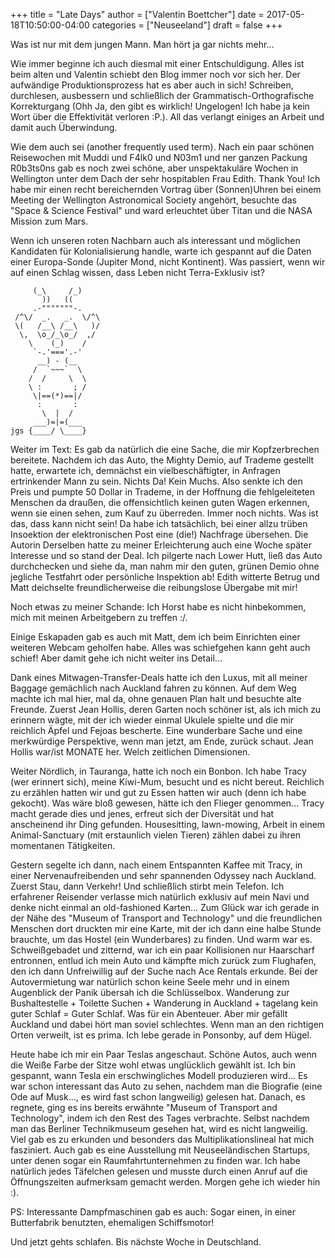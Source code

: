 +++
title = "Late Days"
author = ["Valentin Boettcher"]
date = 2017-05-18T10:50:00-04:00
categories = ["Neuseeland"]
draft = false
+++

Was ist nur mit dem jungen Mann. Man hört ja gar nichts mehr...

Wie immer beginne ich auch diesmal mit einer Entschuldigung. Alles ist
beim alten und Valentin schiebt den Blog immer noch vor sich her.  Der
aufwändige Produktionsprozess hat es aber auch in sich! Schreiben,
durchlesen, ausbessern und schließlich der Grammatisch-Orthografische
Korrekturgang (Ohh Ja, den gibt es wirklich! Ungelogen! Ich habe ja
kein Wort über die Effektivität verloren :P.). All das verlangt
einiges an Arbeit und damit auch Überwindung.

Wie dem auch sei (another frequently used term). Nach ein paar schönen
Reisewochen mit Muddi und F4lk0 und N03m1 und ner ganzen Packung
R0b3ts0ns gab es noch zwei schöne, aber unspektakuläre Wochen in
Wellington unter dem Dach der sehr hospitablen Frau Edith. Thank You!
Ich habe mir einen recht bereichernden Vortrag über (Sonnen)Uhren bei
einem Meeting der Wellington Astronomical Society angehört, besuchte
das "Space &amp; Science Festival" und ward erleuchtet über Titan und die
NASA Mission zum Mars.

Wenn ich unseren roten Nachbarn auch als interessant und möglichen
Kandidaten für Kolonialisierung handle, warte ich gespannt auf die
Daten einer Europa-Sonde (Jupiter Mond, nicht Kontinent). Was
passiert, wenn wir auf einen Schlag wissen, dass Leben nicht
Terra-Exklusiv ist?

```nil
     (_\     /_)
       ))   ((
     .-"""""""-.
 /^\/  _.   _.  \/^\
 \(   /__\ /__\   )/
  \,  \o_/_\o_/  ,/
    \    (_)    /
     `-.'==='.-'
      __) - (__
     /  `~~~`  \
    /  /     \  \
    \ :       ; /
     \|==(*)==|/
      :       :
       \  |  /
     ___)=|=(___
jgs {____/ \____}
```

Weiter im Text: Es gab da natürlich die eine Sache, die mir
Kopfzerbrechen bereitete. Nachdem ich das Auto, the Mighty Demio, auf
Trademe gestellt hatte, erwartete ich, demnächst ein
vielbeschäftigter, in Anfragen ertrinkender Mann zu sein. Nichts Da!
Kein Muchs. Also senkte ich den Preis und pumpte 50 Dollar in Trademe,
in der Hoffnung die fehlgeleiteten Menschen da draußen, die
offensichtlich keinen guten Wagen erkennen, wenn sie einen sehen, zum
Kauf zu überreden. Immer noch nichts. Was ist das, dass kann nicht
sein! Da habe ich tatsächlich, bei einer allzu trüben Insoektion der
elektronischen Post eine (die!)  Nachfrage übersehen. Die Autorin
Derselben hatte zu meiner Erleichterung auch eine Woche später
Interesse und so stand der Deal. Ich pilgerte nach Lower Hutt, ließ
das Auto durchchecken und siehe da, man nahm mir den guten, grünen
Demio ohne jegliche Testfahrt oder persönliche Inspektion ab! Edith
witterte Betrug und Matt deichselte freundlicherweise die reibungslose
Übergabe mit mir!

Noch etwas zu meiner Schande: Ich Horst habe es nicht hinbekommen,
mich mit meinen Arbeitgebern zu treffen :/.

Einige Eskapaden gab es auch mit Matt, dem ich beim Einrichten einer
weiteren Webcam geholfen habe. Alles was schiefgehen kann geht auch
schief! Aber damit gehe ich nicht weiter ins Detail...

Dank eines Mitwagen-Transfer-Deals hatte ich den Luxus, mit all meiner
Baggage gemächlich nach Auckland fahren zu können. Auf dem Weg machte
ich mal hier, mal da, ohne genauen Plan halt und besuchte alte
Freunde. Zuerst Jean Hollis, deren Garten noch schöner ist, als ich
mich zu erinnern wägte, mit der ich wieder einmal Ukulele spielte und
die mir reichlich Äpfel und Fejoas bescherte. Eine wunderbare Sache
und eine merkwürdige Perspektive, wenn man jetzt, am Ende, zurück
schaut. Jean Hollis war/ist MONATE her. Welch zeitlichen Dimensionen.

Weiter Nördlich, in Tauranga, hatte ich noch ein Bonbon. Ich habe
Tracy (wer erinnert sich), meine Kiwi-Mum, besucht und es nicht
bereut. Reichlich zu erzählen hatten wir und gut zu Essen hatten wir
auch (denn ich habe gekocht). Was wäre bloß gewesen, hätte ich den
Flieger genommen... Tracy macht gerade dies und jenes, erfreut sich
der Diversität und hat anscheinend ihr Ding gefunden. Housesitting,
lawn-mowing, Arbeit in einem Animal-Sanctuary (mit erstaunlich vielen
Tieren) zählen dabei zu ihren momentanen Tätigkeiten.

Gestern segelte ich dann, nach einem Entspannten Kaffee mit Tracy, in
einer Nervenaufreibenden und sehr spannenden Odyssey nach
Auckland. Zuerst Stau, dann Verkehr! Und schließlich stirbt mein
Telefon. Ich erfahrener Reisender verlasse mich natürlich exklusiv auf
mein Navi und denke nicht einmal an old-fashioned Karten... Zum Glück
war ich gerade in der Nähe des "Museum of Transport and Technology"
und die freundlichen Menschen dort druckten mir eine Karte, mit der
ich dann eine halbe Stunde brauchte, um das Hostel (ein Wunderbares)
zu finden. Und warm war es. Schweißgebadet und zitternd, war ich ein
paar Kollisionen nur Haarscharf entronnen, entlud ich mein Auto und
kämpfte mich zurück zum Flughafen, den ich dann Unfreiwillig auf der
Suche nach Ace Rentals erkunde. Bei der Autovermietung war natürlich
schon keine Seele mehr und in einem Augenblick der Panik übersah ich
die Schlüsselbox. Wanderung zur Bushaltestelle + Toilette Suchen +
Wanderung in Auckland + tagelang kein guter Schlaf = Guter Schlaf. Was
für ein Abenteuer. Aber mir gefällt Auckland und dabei hört man soviel
schlechtes. Wenn man an den richtigen Orten verweilt, ist es
prima. Ich lebe gerade in Ponsonby, auf dem Hügel.

Heute habe ich mir ein Paar Teslas angeschaut. Schöne Autos, auch wenn
die Weiße Farbe der Sitze wohl etwas unglücklich gewählt ist. Ich bin
gespannt, wann Tesla ein erschwingliches Modell produzieren wird... Es
war schon interessant das Auto zu sehen, nachdem man die Biografie
(eine Ode auf Musk..., es wird fast schon langweilig) gelesen hat.
Danach, es regnete, ging es ins bereits erwähnte "Museum of Transport
and Technology", indem ich den Rest des Tages verbrachte. Selbst
nachdem man das Berliner Technikmuseum gesehen hat, wird es nicht
langweilig. Viel gab es zu erkunden und besonders das
Multiplikationslineal hat mich fasziniert. Auch gab es eine
Ausstellung mit Neuseeländischen Startups, unter denen sogar ein
Raumfahrtunternehmen zu finden war. Ich habe natürlich jedes Täfelchen
gelesen und musste durch einen Anruf auf die Öffnungszeiten aufmerksam
gemacht werden. Morgen gehe ich wieder hin :).

PS: Interessante Dampfmaschinen gab es auch: Sogar einen, in einer
Butterfabrik benutzten, ehemaligen Schiffsmotor!

Und jetzt gehts schlafen.  Bis nächste Woche in Deutschland.
